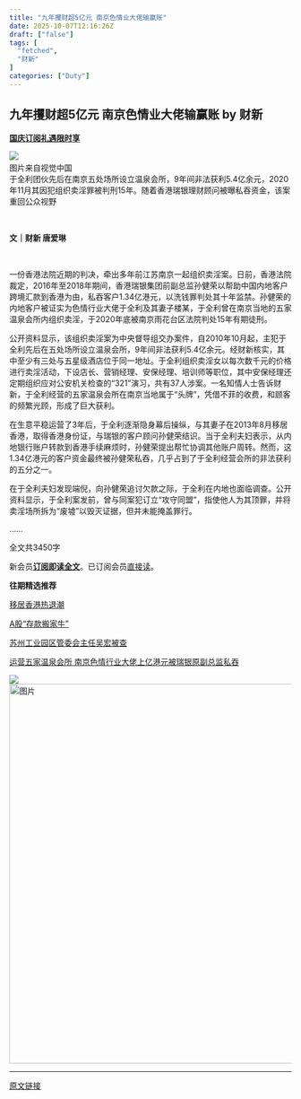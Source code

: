 ```yaml
---
title: "九年攫财超5亿元 南京色情业大佬输赢账"
date: 2025-10-07T12:16:26Z
draft: ["false"]
tags: [
  "fetched",
  "财新"
]
categories: ["Duty"]
---
```

九年攫财超5亿元 南京色情业大佬输赢账 by 财新
------
<div><section data-mpa-powered-by="yiban.io" data-pm-slice="0 0 []"><section powered-by="xiumi.us"><section><section powered-by="xiumi.us"><section><p><strong><span leaf=""><a target="_blank" href="https://cchuodong.caixin.com/market/activity/hd2025101/?originReferrer=gh_caixinwang" textvalue="国庆订阅礼遇限时享" data-itemshowtype="0" linktype="text" data-linktype="2">国庆订阅礼遇限时享</a></span></strong></p></section></section></section></section></section><section><section><section><section><section data-pm-slice='3 3 ["para",{"tagName":"section","attributes":{"style":"-webkit-tap-highlight-color: transparent;margin: 0px 0px 24px;padding: 0px;outline: 0px;max-width: 100%;box-sizing: border-box !important;overflow-wrap: break-word !important;color: rgba(0, 0, 0, 0.9);font-family: \"PingFang SC\", system-ui, -apple-system, BlinkMacSystemFont, \"Helvetica Neue\", \"Hiragino Sans GB\", \"Microsoft YaHei UI\", \"Microsoft YaHei\", Arial, sans-serif;font-size: 17px;font-style: normal;font-variant-ligatures: normal;font-variant-caps: normal;font-weight: 400;letter-spacing: 0.544px;orphans: 2;text-indent: 0px;text-transform: none;widows: 2;word-spacing: 0px;-webkit-text-stroke-width: 0px;white-space: normal;text-decoration-thickness: initial;text-decoration-style: initial;text-decoration-color: initial;background-color: rgb(255, 255, 255);text-align: center;visibility: visible;"},"namespaceURI":"http://www.w3.org/1999/xhtml"}]'><section><span leaf=""><img data-src="https://mmbiz.qpic.cn/sz_mmbiz_jpg/7BzN7BuDIjRf0GicLyE0ib75GDHg4dicZBcDFhJXMmzdxBWQpNmIXVnKtLcVSpQ6EMYDfw0aldccOm0NfQlcTrkwA/640?wx_fmt=jpeg&amp;from=appmsg" data-ratio="0.6666666666666666" data-s="300,640" data-type="jpeg" data-w="840" data-croporisrc="https://mmbiz.qpic.cn/sz_mmbiz_jpg/7BzN7BuDIjRf0GicLyE0ib75GDHg4dicZBcDFhJXMmzdxBWQpNmIXVnKtLcVSpQ6EMYDfw0aldccOm0NfQlcTrkwA/0?wx_fmt=jpeg&amp;from=appmsg" data-cropselx2="578" data-cropsely2="385" data-imgfileid="502828271" src="https://mmbiz.qpic.cn/sz_mmbiz_jpg/7BzN7BuDIjRf0GicLyE0ib75GDHg4dicZBcDFhJXMmzdxBWQpNmIXVnKtLcVSpQ6EMYDfw0aldccOm0NfQlcTrkwA/640?wx_fmt=jpeg&amp;from=appmsg"></span><span leaf=""><br></span></section><section><span leaf=""><span textstyle="">图片来自视觉中国</span></span></section></section></section></section></section></section><section><section><section><section><section><span leaf=""><span textstyle="">于全利团伙先后在南京五处场所设立温泉会所，9年间非法获利5.4亿余元，2020年11月其因犯组织卖淫罪被判刑15年。随着香港瑞银理财顾问被曝私吞资金，该案重回公众视野</span></span></section></section></section></section></section><section><section><section><section><section><section><p><span leaf=""><br></span></p></section></section></section><section><section><section><p><strong></strong></p><p><strong><span leaf="">文｜</span><span leaf="">财新 唐爱琳</span></strong></p><p><span leaf=""><br></span></p></section></section></section></section></section></section><p><span leaf=""><span textstyle="">一份香港法院近期的判决，牵出多年前江苏南京一起组织卖淫案。日前，香港法院裁定，2016年至2018年期间，香港瑞银集团前副总监孙健荣以帮助中国内地客户跨境汇款到香港为由，私吞客户1.34亿港元，以洗钱罪判处其十年监禁。孙健荣的内地客户被证实为色情行业大佬于全利及其妻子楼某，于全利曾在南京当地的五家温泉会所内组织卖淫，于2020年底被南京雨花台区法院判处15年有期徒刑。</span></span></p><p><span leaf=""><span textstyle="">公开资料显示，该组织卖淫案为中央督导组交办案件，自2010年10月起，主犯于全利先后在五处场所设立温泉会所，9年间非法获利5.4亿余元。经财新核实，其中至少有三处与五星级酒店位于同一地址。于全利组织卖淫女以每次数千元的价格进行卖淫活动，下设店长、营销经理、安保经理、培训师等职位，其中安保经理还定期组织应对公安机关检查的“321”演习，共有37人涉案。一名知情人士告诉财新，于全利经营的五家温泉会所在南京当地属于“头牌”，凭借不菲的收费，和顾客的频繁光顾，形成了巨大获利。</span></span></p><p><span leaf=""><span textstyle="">在生意平稳运营了3年后，于全利逐渐隐身幕后操纵，与其妻子在2013年8月移居香港，取得香港身份证，与瑞银的客户顾问孙健荣结识。当于全利夫妇表示，从内地银行账户转款到香港手续麻烦时，孙健荣提出帮忙协调其他账户周转。然而，这1.34亿港元的客户资金最终被孙健荣私吞，几乎占到了于全利经营会所的非法获利的五分之一。</span></span></p><p><span leaf=""><span textstyle="">在于全利夫妇发现端倪，向孙健荣追讨欠款之际，于全利在内地也面临调查。公开资料显示，于全利案发前，曾与同案犯订立“攻守同盟”，指使他人为其顶罪，并将卖淫场所拆为“废墟”以毁灭证据，但并未能掩盖罪行。</span></span></p><p><span leaf="">……</span></p><section data-pm-slice="0 0 []"><span><span leaf="" data-pm-slice='1 1 ["para",{"tagName":"section","attributes":{"data-pm-slice":"0 0 []","style":"-webkit-tap-highlight-color: transparent;margin: 0px 0px 24px;padding: 0px;outline: 0px;max-width: 100%;box-sizing: border-box !important;overflow-wrap: break-word !important;color: rgba(0, 0, 0, 0.9);font-family: \"PingFang SC\", system-ui, -apple-system, BlinkMacSystemFont, \"Helvetica Neue\", \"Hiragino Sans GB\", \"Microsoft YaHei UI\", \"Microsoft YaHei\", Arial, sans-serif;font-size: 17px;font-style: normal;font-variant-ligatures: normal;font-variant-caps: normal;font-weight: 400;letter-spacing: 0.544px;orphans: 2;text-indent: 0px;text-transform: none;widows: 2;word-spacing: 0px;-webkit-text-stroke-width: 0px;white-space: normal;text-decoration-thickness: initial;text-decoration-style: initial;text-decoration-color: initial;background-color: rgb(255, 255, 255);text-align: center;"},"namespaceURI":"http://www.w3.org/1999/xhtml"},"node",{"tagName":"span","attributes":{"style":"-webkit-tap-highlight-color: transparent;margin: 0px;padding: 0px;outline: 0px;max-width: 100%;box-sizing: border-box !important;overflow-wrap: break-word !important;font-size: 16px;color: rgb(136, 136, 136);font-family: \"PingFang SC\", -apple-system-font, \"system-ui\", \"Helvetica Neue\", \"Hiragino Sans GB\", \"Microsoft YaHei UI\", \"Microsoft YaHei\", Arial, sans-serif;letter-spacing: 0.544px;widows: 1;caret-color: rgba(0, 0, 0, 0);"},"namespaceURI":"http://www.w3.org/1999/xhtml"}]'>全文共3450字</span></span></section><p><span><span leaf="">新会员</span></span><span><strong><span><span leaf=""><a target="_blank" href="https://www.caixin.com/makeorder/?data=aWQ9MTAyMzY5MzI4JnVybD1odHRwcyUzQSUyRiUyRnd4LmNhaXhpbi5jb20lMkYyMDI1LTEwLTA3JTJGMTAyMzY5MzI4Lmh0bWwlMjMmcmVjb3JkY2hhbm5lbD0xMDE0JmY9bnVsbCZjYXRlZ29yeT0xMDE2MDc2MzI7MTAxNjA4MTc3OzEwMjM2OTMyOCZjaGFubmVsPTE4MiZmcm9tY2hhbm5lbD0xNiwyMiZtZWRpYT0xJmNoYW5uZWxTb3VyY2U9JmNsaWNrbG9jYXRpb249cGF5d2FsbCZidXl0aW1lcz0%3D&amp;originReferrer=gh_caixinwang&amp;utm_campaign=GZH&amp;utm_medium=102369328&amp;utm_source=GZHDYY" textvalue="订阅即读全文" data-itemshowtype="0" linktype="text" data-linktype="2">订阅即读全文</a></span></span></strong></span><span><span leaf="">。已订阅会员</span></span><span><span leaf=""><a target="_blank" href="https://www.caixin.com/makeorder/?data=aWQ9MTAyMzY5MzI4JnVybD1odHRwcyUzQSUyRiUyRnd4LmNhaXhpbi5jb20lMkYyMDI1LTEwLTA3JTJGMTAyMzY5MzI4Lmh0bWwlMjMmcmVjb3JkY2hhbm5lbD0xMDE0JmY9bnVsbCZjYXRlZ29yeT0xMDE2MDc2MzI7MTAxNjA4MTc3OzEwMjM2OTMyOCZjaGFubmVsPTE4MiZmcm9tY2hhbm5lbD0xNiwyMiZtZWRpYT0xJmNoYW5uZWxTb3VyY2U9JmNsaWNrbG9jYXRpb249cGF5d2FsbCZidXl0aW1lcz0%3D&amp;originReferrer=gh_caixinwang&amp;utm_campaign=GZH&amp;utm_medium=102369328&amp;utm_source=GZHDYY" textvalue="直接读" data-itemshowtype="0" linktype="text" data-linktype="2">直接读</a></span></span><span><span leaf="">。</span></span></p><section data-pm-slice="5 4 []"><span><strong><span><span leaf="">往期精选推荐</span></span></strong></span></section><section data-pm-slice="3 4 []"><p><span leaf=""><a target="_blank" href="https://weekly.caixin.com/2025-08-30/102357078.html?originReferrer=gh_caixinwang" textvalue="移居香港热退潮" data-itemshowtype="0" linktype="text" data-linktype="2"><span textstyle="">移居香港热退潮</span></a></span></p><section label="Powered by 135editor.com" data-role="outer"><p><span leaf=""><a target="_blank" href="https://weekly.caixin.com/2025-09-06/102359643.html?originReferrer=gh_caixinwang" textvalue="A股“存款搬家牛”" data-itemshowtype="0" linktype="text" data-linktype="2"><span textstyle="">A股“存款搬家牛”</span></a></span></p><p><span leaf=""><a target="_blank" href="https://companies.caixin.com/2025-08-29/102356850.html?originReferrer=gh_caixinwang" textvalue="苏州工业园区管委会主任吴宏被查" data-itemshowtype="0" linktype="text" data-linktype="2"><span textstyle="">苏州工业园区管委会主任吴宏被查</span></a></span></p><p><span leaf=""><a target="_blank" href="https://china.caixin.com/2025-09-07/102359983.html?originReferrer=gh_caixinwang" textvalue="运营五家温泉会所 南京色情行业大佬上亿港元被瑞银原副总监私吞" data-itemshowtype="0" linktype="text" data-linktype="2"><span textstyle="">运营五家温泉会所 南京色情行业大佬上亿港元被瑞银原副总监私吞</span></a></span></p></section></section><section><a href="https://cchuodong.caixin.com/market/activity/hd2025101/?originReferrer=gh_caixinwang" imgurl="https://mmbiz.qpic.cn/sz_mmbiz_jpg/7BzN7BuDIjRjLibpRea31zIGI30N5bVic6ntCqyLkpDBqtURp1y5gTILWokh0o5B0Zicb0j6I0Iqtib0ic1IIvZVmMw/640?wx_fmt=jpeg&amp;from=appmsg" linktype="image" tab="outerlink" data-itemshowtype="0" target="_blank" data-linktype="1"><span><img data-src="https://mmbiz.qpic.cn/sz_mmbiz_jpg/7BzN7BuDIjRjLibpRea31zIGI30N5bVic6ntCqyLkpDBqtURp1y5gTILWokh0o5B0Zicb0j6I0Iqtib0ic1IIvZVmMw/640?wx_fmt=jpeg&amp;from=appmsg" data-ratio="0.4351851851851852" data-s="300,640" data-type="jpeg" data-w="1080" data-croporisrc="https://mmbiz.qpic.cn/sz_mmbiz_jpg/7BzN7BuDIjRjLibpRea31zIGI30N5bVic6ntCqyLkpDBqtURp1y5gTILWokh0o5B0Zicb0j6I0Iqtib0ic1IIvZVmMw/0?wx_fmt=jpeg&amp;from=appmsg" data-cropselx2="578" data-cropsely2="403" data-imgfileid="502827835" src="https://mmbiz.qpic.cn/sz_mmbiz_jpg/7BzN7BuDIjRjLibpRea31zIGI30N5bVic6ntCqyLkpDBqtURp1y5gTILWokh0o5B0Zicb0j6I0Iqtib0ic1IIvZVmMw/640?wx_fmt=jpeg&amp;from=appmsg"></span></a></section><section nodeleaf=""><img data-src="https://mmbiz.qpic.cn/mmbiz_jpg/7BzN7BuDIjTWaQicYI0BDY6vHslVglp62N4NAFPibK8iaAqrGODicSt9ovWkytXKDCOFHqj7WZr5GJgc28OawzoaDA/640?wx_fmt=other&amp;wxfrom=5&amp;wx_lazy=1&amp;wx_co=1&amp;tp=webp#imgIndex=3" alt="图片" data-ratio="0.296368989205103" data-s="300,640" data-type="jpeg" data-w="1019" width="677px" data-backw="578" data-backh="171" data-imgfileid="502820153" src="https://mmbiz.qpic.cn/mmbiz_jpg/7BzN7BuDIjTWaQicYI0BDY6vHslVglp62N4NAFPibK8iaAqrGODicSt9ovWkytXKDCOFHqj7WZr5GJgc28OawzoaDA/640?wx_fmt=other&amp;wxfrom=5&amp;wx_lazy=1&amp;wx_co=1&amp;tp=webp#imgIndex=3"></section><p><mp-style-type data-value="3"></mp-style-type></p></div>  
<hr>
<a href="https://mp.weixin.qq.com/s/QYiUvM86l8e95mWAdvovmQ",target="_blank" rel="noopener noreferrer">原文链接</a>
